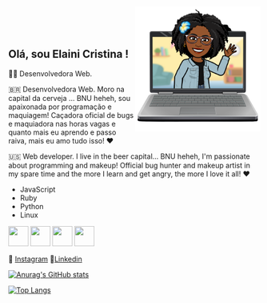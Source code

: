 <img align="right" width="250px" style="margin-top:-20px" src="https://github.com/elainicristina/elainicristina/blob/main/elaini.png">

</br>
</br>


## Olá, sou Elaini Cristina !


👩‍💻 Desenvolvedora Web.

🇧🇷 Desenvolvedora Web. Moro na capital da cerveja ... BNU heheh, sou apaixonada por programação e maquiagem! Caçadora oficial de bugs e maquiadora nas horas vagas e quanto mais eu aprendo e passo raiva, mais eu amo tudo isso! ❤️

🇺🇸 Web developer. I live in the beer capital... BNU heheh, I'm passionate about programming and makeup! Official bug hunter and makeup artist in my spare time and the more I learn and get angry, the more I love it all! ❤️

- JavaScript
- Ruby
- Python
- Linux

<img src="https://upload.wikimedia.org/wikipedia/commons/thumb/9/99/Unofficial_JavaScript_logo_2.svg/640px-Unofficial_JavaScript_logo_2.svg.png"
    width="40" height="40" /> <img
    src="https://upload.wikimedia.org/wikipedia/commons/thumb/7/73/Ruby_logo.svg/800px-Ruby_logo.svg.png" width="40"
    height="40" /> <img src="https://pt.wikipedia.org/wiki/Python#/media/Ficheiro:Python_logo_and_wordmark.svg"
    width="40" height="40" /> <img src="https://cdn.jsdelivr.net/gh/devicons/devicon/icons/linux/linux-original.svg"
    width="40" height="40" />


📸 [Instagram](https://www.instagram.com/_elaini/)  💼[Linkedin](https://www.linkedin.com/in/elainicristina/)  

[![Anurag's GitHub stats](https://github-readme-stats.vercel.app/api?username=elainicristina)](https://github.com/elainicristina/github-readme-stats?theme=dark)

[![Top Langs](https://github-readme-stats.vercel.app/api/top-langs/?username=elainicristina&layout=compact)](https://github.com/elainicristina/github-readme-stats)
 
